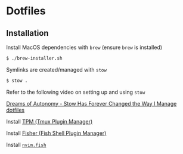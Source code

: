 # Dotfiles

## Installation

Install MacOS dependencies with `brew` (ensure `brew` is installed)

```bash
$ ./brew-installer.sh
```

Symlinks are created/managed with `stow`

```bash
$ stow .
```

Refer to the following video on setting up and using `stow`

[Dreams of Autonomy - Stow Has Forever Changed the Way I Manage dotfiles](https://www.youtube.com/watch?v=y6XCebnB9gs)

Install [TPM (Tmux Plugin Manager)](https://github.com/tmux-plugins/tpm?tab=readme-ov-file#installation)

Install [Fisher (Fish Shell Plugin Manager)](https://github.com/jorgebucaran/fisher)

Install [`nvim.fish`](https://github.com/jorgebucaran/nvm.fish)
